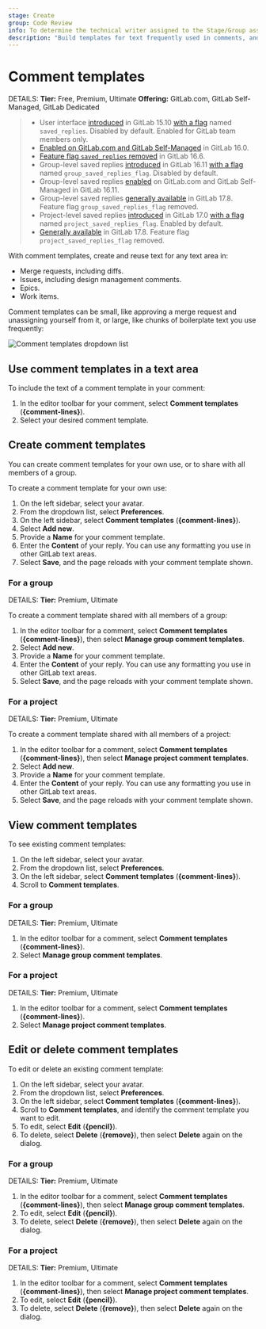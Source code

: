 ```yaml
---
stage: Create
group: Code Review
info: To determine the technical writer assigned to the Stage/Group associated with this page, see https://handbook.gitlab.com/handbook/product/ux/technical-writing/#assignments
description: "Build templates for text frequently used in comments, and share those templates with your project or group."
---
```


# Comment templates

DETAILS:
**Tier:** Free, Premium, Ultimate
**Offering:** GitLab.com, GitLab Self-Managed, GitLab Dedicated

> - User interface [introduced](https://gitlab.com/gitlab-org/gitlab/-/merge_requests/113232) in GitLab 15.10 [with a flag](../../administration/feature_flags.md) named `saved_replies`. Disabled by default. Enabled for GitLab team members only.
> - [Enabled on GitLab.com and GitLab Self-Managed](https://gitlab.com/gitlab-org/gitlab/-/merge_requests/119468) in GitLab 16.0.
> - [Feature flag `saved_replies` removed](https://gitlab.com/gitlab-org/gitlab/-/merge_requests/123363) in GitLab 16.6.
> - Group-level saved replies [introduced](https://gitlab.com/groups/gitlab-org/-/epics/12669) in GitLab 16.11 [with a flag](../../administration/feature_flags.md) named `group_saved_replies_flag`. Disabled by default.
> - Group-level saved replies [enabled](https://gitlab.com/gitlab-org/gitlab/-/issues/440817) on GitLab.com and GitLab Self-Managed in GitLab 16.11.
> - Group-level saved replies [generally available](https://gitlab.com/gitlab-org/gitlab/-/issues/504028) in GitLab 17.8. Feature flag `group_saved_replies_flag` removed.
> - Project-level saved replies [introduced](https://gitlab.com/groups/gitlab-org/-/epics/12669) in GitLab 17.0 [with a flag](../../administration/feature_flags.md) named `project_saved_replies_flag`. Enabled by default.
> - [Generally available](https://gitlab.com/gitlab-org/gitlab/-/issues/504028) in GitLab 17.8. Feature flag `project_saved_replies_flag` removed.

With comment templates, create and reuse text for any text area in:

- Merge requests, including diffs.
- Issues, including design management comments.
- Epics.
- Work items.

Comment templates can be small, like approving a merge request and unassigning yourself from it,
or large, like chunks of boilerplate text you use frequently:

![Comment templates dropdown list](img/group_comment_templates_v16_11.png)

## Use comment templates in a text area

To include the text of a comment template in your comment:

1. In the editor toolbar for your comment, select **Comment templates** (**{comment-lines}**).
1. Select your desired comment template.

## Create comment templates

You can create comment templates for your own use, or to share with all members of a group.

To create a comment template for your own use:

1. On the left sidebar, select your avatar.
1. From the dropdown list, select **Preferences**.
1. On the left sidebar, select **Comment templates** (**{comment-lines}**).
1. Select **Add new**.
1. Provide a **Name** for your comment template.
1. Enter the **Content** of your reply. You can use any formatting you use in
   other GitLab text areas.
1. Select **Save**, and the page reloads with your comment template shown.

### For a group

DETAILS:
**Tier:** Premium, Ultimate

To create a comment template shared with all members of a group:

1. In the editor toolbar for a comment, select **Comment templates**
   (**{comment-lines}**), then select **Manage group comment templates**.
1. Select **Add new**.
1. Provide a **Name** for your comment template.
1. Enter the **Content** of your reply. You can use any formatting you use in
   other GitLab text areas.
1. Select **Save**, and the page reloads with your comment template shown.

### For a project

DETAILS:
**Tier:** Premium, Ultimate

To create a comment template shared with all members of a project:

1. In the editor toolbar for a comment, select **Comment templates**
   (**{comment-lines}**), then select **Manage project comment templates**.
1. Select **Add new**.
1. Provide a **Name** for your comment template.
1. Enter the **Content** of your reply. You can use any formatting you use in
   other GitLab text areas.
1. Select **Save**, and the page reloads with your comment template shown.

## View comment templates

To see existing comment templates:

1. On the left sidebar, select your avatar.
1. From the dropdown list, select **Preferences**.
1. On the left sidebar, select **Comment templates** (**{comment-lines}**).
1. Scroll to **Comment templates**.

### For a group

DETAILS:
**Tier:** Premium, Ultimate

1. In the editor toolbar for a comment, select **Comment templates**
   (**{comment-lines}**).
1. Select **Manage group comment templates**.

### For a project

DETAILS:
**Tier:** Premium, Ultimate

1. In the editor toolbar for a comment, select **Comment templates**
   (**{comment-lines}**).
1. Select **Manage project comment templates**.

## Edit or delete comment templates

To edit or delete an existing comment template:

1. On the left sidebar, select your avatar.
1. From the dropdown list, select **Preferences**.
1. On the left sidebar, select **Comment templates** (**{comment-lines}**).
1. Scroll to **Comment templates**, and identify the comment template you want to edit.
1. To edit, select **Edit** (**{pencil}**).
1. To delete, select **Delete** (**{remove}**), then select **Delete** again on the dialog.

### For a group

DETAILS:
**Tier:** Premium, Ultimate

1. In the editor toolbar for a comment, select **Comment templates**
   (**{comment-lines}**), then select **Manage group comment templates**.
1. To edit, select **Edit** (**{pencil}**).
1. To delete, select **Delete** (**{remove}**), then select **Delete** again on the dialog.

### For a project

DETAILS:
**Tier:** Premium, Ultimate

1. In the editor toolbar for a comment, select **Comment templates**
   (**{comment-lines}**), then select **Manage project comment templates**.
1. To edit, select **Edit** (**{pencil}**).
1. To delete, select **Delete** (**{remove}**), then select **Delete** again on the dialog.
